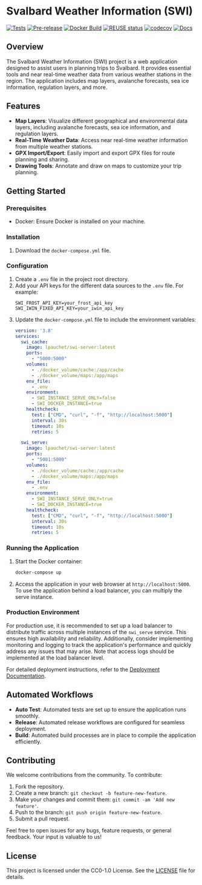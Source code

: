 # Svalbard Weather Information (SWI)


[![Tests](https://github.com/LouisPauchet/UNIS_SvalbardWeatherInformation/actions/workflows/pytest.yml/badge.svg)](https://github.com/LouisPauchet/UNIS_SvalbardWeatherInformation/actions/workflows/pytest.yml) [![Pre-release](https://github.com/LouisPauchet/UNIS_SvalbardWeatherInformation/actions/workflows/prerelease.yml/badge.svg)](https://github.com/LouisPauchet/UNIS_SvalbardWeatherInformation/actions/workflows/prerelease.yml) [![Docker Build](https://github.com/LouisPauchet/UNIS_SvalbardWeatherInformation/actions/workflows/build.yml/badge.svg)](https://github.com/LouisPauchet/UNIS_SvalbardWeatherInformation/actions/workflows/build.yml) [![REUSE status](https://api.reuse.software/badge/github.com/LouisPauchet/UNIS_SvalbardWeatherInformation)](https://api.reuse.software/info/github.com/LouisPauchet/UNIS_SvalbardWeatherInformation) [![codecov](https://codecov.io/gh/LouisPauchet/UNIS_SvalbardWeatherInformation/graph/badge.svg?token=YCSP0BAVND)](https://codecov.io/gh/LouisPauchet/UNIS_SvalbardWeatherInformation)    [![Docs](https://app.readthedocs.org/projects/swi-svalbard-weather-information/badge/?version=latest)](https://swi-svalbard-weather-information.readthedocs.io/)


## Overview
The Svalbard Weather Information (SWI) project is a web application designed to assist users in planning trips to Svalbard. It provides essential tools and near real-time weather data from various weather stations in the region. The application includes map layers, avalanche forecasts, sea ice information, regulation layers, and more.

## Features
- **Map Layers**: Visualize different geographical and environmental data layers, including avalanche forecasts, sea ice information, and regulation layers.
- **Real-Time Weather Data**: Access near real-time weather information from multiple weather stations.
- **GPX Import/Export**: Easily import and export GPX files for route planning and sharing.
- **Drawing Tools**: Annotate and draw on maps to customize your trip planning.

## Getting Started

### Prerequisites
- Docker: Ensure Docker is installed on your machine.

### Installation
1. Download the `docker-compose.yml` file.

### Configuration
1. Create a `.env` file in the project root directory.
2. Add your API keys for the different data sources to the `.env` file. For example:
   ```plaintext
   SWI_FROST_API_KEY=your_frost_api_key
   SWI_IWIN_FIXED_API_KEY=your_iwin_api_key
   ```
3. Update the `docker-compose.yml` file to include the environment variables:
   ```yaml
   version: '3.8'
   services:
     swi_cache:
       image: lpauchet/swi-server:latest
       ports:
         - "5000:5000"
       volumes:
         - ./docker_volume/cache:/app/cache
         - ./docker_volume/maps:/app/maps
       env_file:
         - .env
       environment:
         - SWI_INSTANCE_SERVE_ONLY=false
         - SWI_DOCKER_INSTANCE=true
       healthcheck:
         test: ["CMD", "curl", "-f", "http://localhost:5000"]
         interval: 30s
         timeout: 10s
         retries: 5

     swi_serve:
       image: lpauchet/swi-server:latest
       ports:
         - "5001:5000"
       volumes:
         - ./docker_volume/cache:/app/cache
         - ./docker_volume/maps:/app/maps
       env_file:
         - .env
       environment:
         - SWI_INSTANCE_SERVE_ONLY=true
         - SWI_DOCKER_INSTANCE=true
       healthcheck:
         test: ["CMD", "curl", "-f", "http://localhost:5000"]
         interval: 30s
         timeout: 10s
         retries: 5
   ```

### Running the Application
1. Start the Docker container:
   ```bash
   docker-compose up
   ```
2. Access the application in your web browser at `http://localhost:5000`. To use the application behind a load balancer, you can multiply the serve instance.

### Production Environment
For production use, it is recommended to set up a load balancer to distribute traffic across multiple instances of the `swi_serve` service. This ensures high availability and reliability. Additionally, consider implementing monitoring and logging to track the application's performance and quickly address any issues that may arise. Note that access logs should be implemented at the load balancer level.

For detailed deployment instructions, refer to the [Deployment Documentation](https://swi-svalbard-weather-information.readthedocs.io/admin/deployment/).

## Automated Workflows
- **Auto Test**: Automated tests are set up to ensure the application runs smoothly.
- **Release**: Automated release workflows are configured for seamless deployment.
- **Build**: Automated build processes are in place to compile the application efficiently.

## Contributing
We welcome contributions from the community. To contribute:
1. Fork the repository.
2. Create a new branch: `git checkout -b feature-new-feature`.
3. Make your changes and commit them: `git commit -am 'Add new feature'`.
4. Push to the branch: `git push origin feature-new-feature`.
5. Submit a pull request.

Feel free to open issues for any bugs, feature requests, or general feedback. Your input is valuable to us!

## License
This project is licensed under the CC0-1.0 License. See the [LICENSE](LICENSE) file for details.